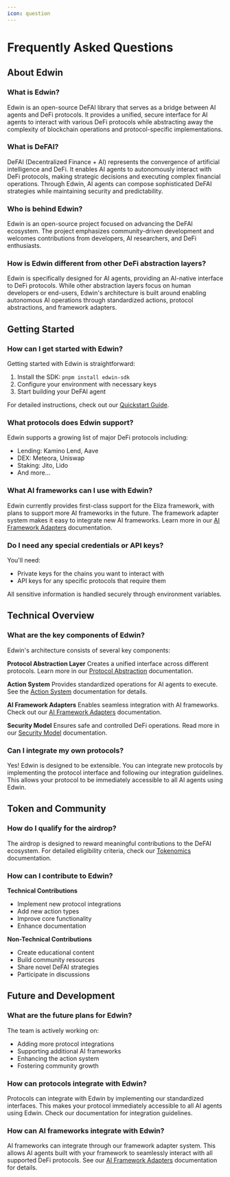 ```yaml
---
icon: question
---
```


# Frequently Asked Questions

## About Edwin

### What is Edwin?
Edwin is an open-source DeFAI library that serves as a bridge between AI agents and DeFi protocols. It provides a unified, secure interface for AI agents to interact with various DeFi protocols while abstracting away the complexity of blockchain operations and protocol-specific implementations.

### What is DeFAI?
DeFAI (Decentralized Finance + AI) represents the convergence of artificial intelligence and DeFi. It enables AI agents to autonomously interact with DeFi protocols, making strategic decisions and executing complex financial operations. Through Edwin, AI agents can compose sophisticated DeFAI strategies while maintaining security and predictability.

### Who is behind Edwin?
Edwin is an open-source project focused on advancing the DeFAI ecosystem. The project emphasizes community-driven development and welcomes contributions from developers, AI researchers, and DeFi enthusiasts.

### How is Edwin different from other DeFi abstraction layers?
Edwin is specifically designed for AI agents, providing an AI-native interface to DeFi protocols. While other abstraction layers focus on human developers or end-users, Edwin's architecture is built around enabling autonomous AI operations through standardized actions, protocol abstractions, and framework adapters.

## Getting Started

### How can I get started with Edwin?
Getting started with Edwin is straightforward:
1. Install the SDK: `pnpm install edwin-sdk`
2. Configure your environment with necessary keys
3. Start building your DeFAI agent

For detailed instructions, check out our [Quickstart Guide](quickstart.md).

### What protocols does Edwin support?
Edwin supports a growing list of major DeFi protocols including:
- Lending: Kamino Lend, Aave
- DEX: Meteora, Uniswap
- Staking: Jito, Lido
- And more...

### What AI frameworks can I use with Edwin?
Edwin currently provides first-class support for the Eliza framework, with plans to support more AI frameworks in the future. The framework adapter system makes it easy to integrate new AI frameworks. Learn more in our [AI Framework Adapters](../core-concepts/framework-adapters.md) documentation.

### Do I need any special credentials or API keys?
You'll need:
- Private keys for the chains you want to interact with
- API keys for any specific protocols that require them

All sensitive information is handled securely through environment variables.

## Technical Overview

### What are the key components of Edwin?

Edwin's architecture consists of several key components:

**Protocol Abstraction Layer**
Creates a unified interface across different protocols. Learn more in our [Protocol Abstraction](../core-concepts/protocol-abstraction.md) documentation.

**Action System**
Provides standardized operations for AI agents to execute. See the [Action System](../core-concepts/action-system.md) documentation for details.

**AI Framework Adapters**
Enables seamless integration with AI frameworks. Check out our [AI Framework Adapters](../core-concepts/framework-adapters.md) documentation.

**Security Model**
Ensures safe and controlled DeFi operations. Read more in our [Security Model](../core-concepts/security-model.md) documentation.

### Can I integrate my own protocols?
Yes! Edwin is designed to be extensible. You can integrate new protocols by implementing the protocol interface and following our integration guidelines. This allows your protocol to be immediately accessible to all AI agents using Edwin.

## Token and Community

### How do I qualify for the airdrop?
The airdrop is designed to reward meaningful contributions to the DeFAI ecosystem. For detailed eligibility criteria, check our [Tokenomics](tokenomics.md) documentation.

### How can I contribute to Edwin?

**Technical Contributions**
- Implement new protocol integrations
- Add new action types
- Improve core functionality
- Enhance documentation

**Non-Technical Contributions**
- Create educational content
- Build community resources
- Share novel DeFAI strategies
- Participate in discussions

## Future and Development

### What are the future plans for Edwin?
The team is actively working on:
- Adding more protocol integrations
- Supporting additional AI frameworks
- Enhancing the action system
- Fostering community growth

### How can protocols integrate with Edwin?
Protocols can integrate with Edwin by implementing our standardized interfaces. This makes your protocol immediately accessible to all AI agents using Edwin. Check our documentation for integration guidelines.

### How can AI frameworks integrate with Edwin?
AI frameworks can integrate through our framework adapter system. This allows AI agents built with your framework to seamlessly interact with all supported DeFi protocols. See our [AI Framework Adapters](core-concepts/framework-adapters.md) documentation for details. 